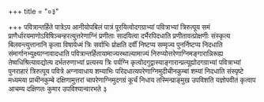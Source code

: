 +++
title = "०३"

+++
पवित्रान्तर्हिते पात्रेऽप
आनीयोपबिलं पात्रं पूरयित्वोदगग्राभ्यां पवित्राभ्यां
त्रिरुत्पूय समं
प्राणैर्धारयमाणोऽविषिञ्चन्हरत्युत्तरेणाग्निं
प्रणीताः सादयित्वा दर्भैरपिदधाति प्रणीतावत्प्रोक्षणीः संस्कृत्य
बिलवन्त्युत्तानानि कृत्वा विषायेध्मं त्रिः सर्वाभिः
प्रोक्षति दर्वीं निष्टप्य सम्मृज्य पुनर्निष्टप्य निदधाति
संमार्गानभ्युक्ष्याग्नावादधाति
पवित्रान्तर्हितायामाज्यस्थाल्यामाज्यं
निरुप्योत्तरेणाग्निमङ्गारान्निरूह्य तेष्वधिश्रित्यावद्योत्य
दर्भतरुणाभ्यां प्रत्यस्य त्रिः पर्यग्नि
कृत्वोदगुद्वास्याङ्गारान्प्रत्यूह्योदगग्राभ्यां
पवित्राभ्यां पुनराहारं त्रिरुत्पूय पवित्रे अग्नावाधाय शम्याभिः
परिदधात्यपरेणाग्निमुदीचीनकुम्बां शम्यां निदधाति
संस्पृष्टे मध्यमया प्राचीनकुम्बे दक्षिणामुत्तरां
चापरेणाग्निमुदगग्रं कूर्चं निधाय
तस्मिन्प्राङ्मुख उपविशति यज्ञोपवीतं कृत्वाप
आचम्य दक्षिणतः कुमार उपविश्यान्वारभते ३   
